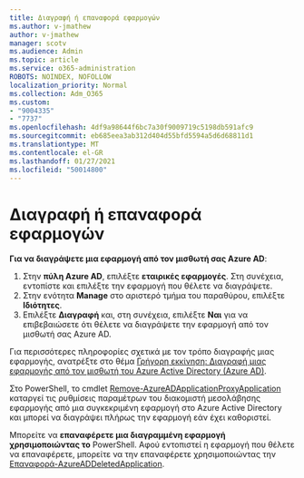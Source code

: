 ```yaml
---
title: Διαγραφή ή επαναφορά εφαρμογών
ms.author: v-jmathew
author: v-jmathew
manager: scotv
ms.audience: Admin
ms.topic: article
ms.service: o365-administration
ROBOTS: NOINDEX, NOFOLLOW
localization_priority: Normal
ms.collection: Adm_O365
ms.custom:
- "9004335"
- "7737"
ms.openlocfilehash: 4df9a98644f6bc7a30f9009719c5198db591afc9
ms.sourcegitcommit: eb685eea3ab312d404d55bfd5594a5d6d68811d1
ms.translationtype: MT
ms.contentlocale: el-GR
ms.lasthandoff: 01/27/2021
ms.locfileid: "50014800"
---
```

# <a name="delete-or-restore-applications"></a>Διαγραφή ή επαναφορά εφαρμογών

**Για να διαγράψετε μια εφαρμογή από τον μισθωτή σας Azure AD**:

1. Στην **πύλη Azure AD**, επιλέξτε **εταιρικές εφαρμογές**. Στη συνέχεια, εντοπίστε και επιλέξτε την εφαρμογή που θέλετε να διαγράψετε.
2. Στην ενότητα **Manage** στο αριστερό τμήμα του παραθύρου, επιλέξτε **Ιδιότητες**.
3. Επιλέξτε **Διαγραφή** και, στη συνέχεια, επιλέξτε **Ναι** για να επιβεβαιώσετε ότι θέλετε να διαγράψετε την εφαρμογή από τον μισθωτή σας Azure AD.

Για περισσότερες πληροφορίες σχετικά με τον τρόπο διαγραφής μιας εφαρμογής, ανατρέξτε στο θέμα [Γρήγορη εκκίνηση: Διαγραφή μιας εφαρμογής από τον μισθωτή του Azure Active Directory (Azure AD)](https://docs.microsoft.com/azure/active-directory/manage-apps/delete-application-portal#delete-an-application-from-your-azure-ad-tenant).

Στο PowerShell, το cmdlet [Remove-AzureADApplicationProxyApplication](https://docs.microsoft.com/powershell/module/azuread/remove-azureadapplicationproxyapplication) καταργεί τις ρυθμίσεις παραμέτρων του διακομιστή μεσολάβησης εφαρμογής από μια συγκεκριμένη εφαρμογή στο Azure Active Directory και μπορεί να διαγράψει πλήρως την εφαρμογή εάν έχει καθοριστεί.

Μπορείτε να **επαναφέρετε μια διαγραμμένη εφαρμογή χρησιμοποιώντας το** PowerShell. Αφού εντοπιστεί η εφαρμογή που θέλετε να επαναφέρετε, μπορείτε να την επαναφέρετε χρησιμοποιώντας την [Επαναφορά-AzureADDeletedApplication](https://docs.microsoft.com/powershell/module/azuread/restore-azureaddeletedapplication).
